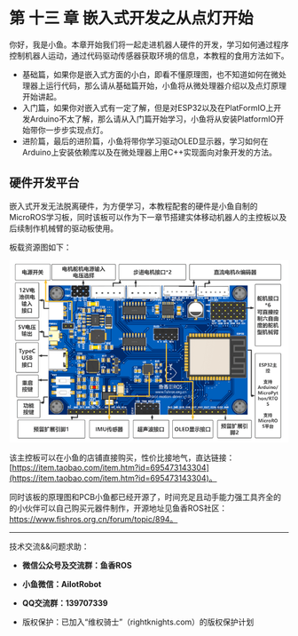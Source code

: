 # 第 十三 章 嵌入式开发之从点灯开始

你好，我是小鱼。本章开始我们将一起走进机器人硬件的开发，学习如何通过程序控制机器人运动，通过代码驱动传感器获取环境的信息，本教程的食用方法如下。


- 基础篇，如果你是嵌入式方面的小白，即看不懂原理图，也不知道如何在微处理器上运行代码，那么请从基础篇开始，小鱼将从微处理器介绍以及点灯原理开始讲起。
- 入门篇，如果你对嵌入式有一定了解，但是对ESP32以及在PlatFormIO上开发Arduino不太了解，那么请从入门篇开始学习，小鱼将从安装PlatformIO开始带你一步步实现点灯。
- 进阶篇，最后的进阶篇，小鱼将带你学习驱动OLED显示器，学习如何在Arduino上安装依赖库以及在微处理器上用C++实现面向对象开发的方法。


## 硬件开发平台

嵌入式开发无法脱离硬件，为方便学习，本教程配套的硬件是小鱼自制的MicroROS学习板，同时该板可以作为下一章节搭建实体移动机器人的主控板以及后续制作机械臂的驱动板使用。

板载资源图如下：

![0c1474f6-2d5a-4030-a1df-87bfdff78ba5-image.png](章节导读/imgs/1670950515258-0c1474f6-2d5a-4030-a1df-87bfdff78ba5-image-resized.png)

该主控板可以在小鱼的店铺直接购买，性价比接地气，直达链接：[https://item.taobao.com/item.htm?id=695473143304](https://item.taobao.com/item.htm?id=695473143304)。

同时该板的原理图和PCB小鱼都已经开源了，时间充足且动手能力强工具齐全的的小伙伴可以自己购买元器件制作，开源地址见鱼香ROS社区：https://www.fishros.org.cn/forum/topic/894。

--------------

技术交流&&问题求助：

- **微信公众号及交流群：鱼香ROS**
- **小鱼微信：AiIotRobot**
- **QQ交流群：139707339**

- 版权保护：已加入“维权骑士”（rightknights.com）的版权保护计划

